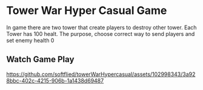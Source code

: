 # Tower War Hyper Casual Game
In game there are two tower that create players to destroy other tower. Each Tower has 100 healt. The purpose, choose correct way to send players and set enemy health 0

## Watch Game Play




https://github.com/softflied/towerWarHypercasual/assets/102998343/3a928bbc-402c-4215-906b-1a1438d69487

